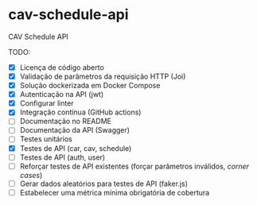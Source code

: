 # cav-schedule-api

CAV Schedule API

TODO:

- [x] Licença de código aberto
- [x] Validação de parâmetros da requisição HTTP (Joi)
- [x] Solução dockerizada em Docker Compose
- [x] Autenticação na API (jwt)
- [x] Configurar linter
- [x] Integração contínua (GitHub actions)
- [ ] Documentação no README
- [ ] Documentação da API (Swagger)
- [ ] Testes unitários
- [x] Testes de API (car, cav, schedule)
- [ ] Testes de API (auth, user)
- [ ] Reforçar testes de API existentes (forçar parâmetros inválidos, _corner
      cases_)
- [ ] Gerar dados aleatórios para testes de API (faker.js)
- [ ] Estabelecer uma métrica mínima obrigatória de cobertura
